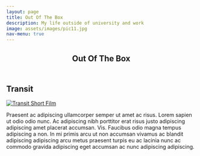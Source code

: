 ```yaml
---
layout: page
title: Out Of The Box
description: My life outside of university and work
image: assets/images/pic11.jpg
nav-menu: true
---
```


<!-- Main -->
<div id="main" class="alt">

<!-- One -->
<section id="one">
	<div class="inner">
		<header class="major">
			<h1>Out Of The Box</h1>
		</header>

<h2 id="content">Transit</h2>

[![Transit Short Film](https://img.youtube.com/vi/M3lsDXYmo-M/0.jpg)](https://www.youtube.com/watch?v=M3lsDXYmo-M "Transit")

<p>Praesent ac adipiscing ullamcorper semper ut amet ac risus. Lorem sapien ut odio odio nunc. Ac adipiscing nibh porttitor erat risus justo adipiscing adipiscing amet placerat accumsan. Vis. Faucibus odio magna tempus adipiscing a non. In mi primis arcu ut non accumsan vivamus ac blandit adipiscing adipiscing arcu metus praesent turpis eu ac lacinia nunc ac commodo gravida adipiscing eget accumsan ac nunc adipiscing adipiscing.</p>

</div>

</section>
